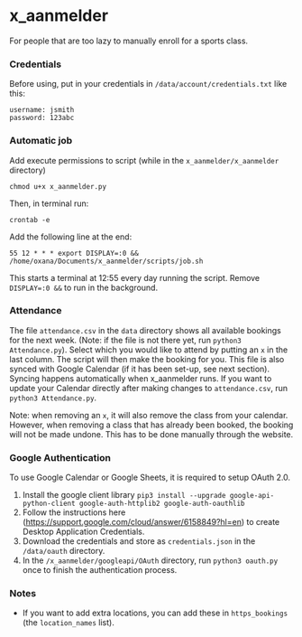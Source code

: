 # x_aanmelder

For people that are too lazy to manually enroll for a sports class.

### Credentials

Before using, put in your credentials in `/data/account/credentials.txt` like this:

```
username: jsmith
password: 123abc
```

### Automatic job

Add execute permissions to script (while in the `x_aanmelder/x_aanmelder` directory)

```
chmod u+x x_aanmelder.py
```

Then, in terminal run:

```
crontab -e
```

Add the following line at the end:

```
55 12 * * * export DISPLAY=:0 && /home/oxana/Documents/x_aanmelder/scripts/job.sh
```

This starts a terminal at 12:55 every day running the script. Remove `DISPLAY=:0 &&` to run in the background.

### Attendance

The file `attendance.csv` in the `data` directory shows all available bookings for the next week. (Note: if the file is
not there yet, run `python3 Attendance.py`). Select which you would like to attend by putting an `x` in the last column. The
script will then make the booking for you. This file is also synced with Google Calendar (if it has been set-up, see
next section). Syncing happens automatically when x_aanmelder runs. If you want to update your Calendar directly after
making changes to `attendance.csv`, run `python3 Attendance.py`.

Note: when removing an `x`, it will also remove the class from your calendar. However, when removing a class that has
already been booked, the booking will not be made undone. This has to be done manually through the website.

### Google Authentication

To use Google Calendar or Google Sheets, it is required to setup OAuth 2.0.
1. Install the google client library `pip3 install --upgrade google-api-python-client google-auth-httplib2 google-auth-oauthlib`
2. Follow the instructions here (https://support.google.com/cloud/answer/6158849?hl=en) to create Desktop Application Credentials.
3. Download the credentials and store as `credentials.json` in the `/data/oauth` directory.
4. In the `/x_aanmelder/googleapi/OAuth` directory, run `python3 oauth.py` once to finish the authentication process.


### Notes
- If you want to add extra locations, you can add these in `https_bookings` (the `location_names` list).
